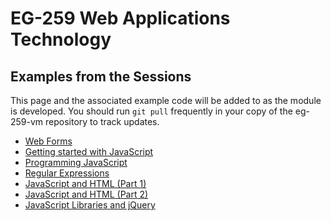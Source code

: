 # EG-259 Web Applications Technology

## Examples from the Sessions

This page and the associated example code will be added to as the module is developed.
You should run `git pull` frequently in your copy of the eg-259-vm repository to track updates. 

* [Web Forms](lecture3)
* [Getting started with JavaScript](lecture5)
* [Programming JavaScript](lecture6)
* [Regular Expressions](lecture7)
* [JavaScript and HTML (Part 1)](lecture8)
* [JavaScript and HTML (Part 2)](lecture9)
* [JavaScript Libraries and jQuery](lecture10)
